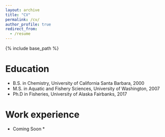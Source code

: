 ```yaml
---
layout: archive
title: "CV"
permalink: /cv/
author_profile: true
redirect_from:
  - /resume
---
```


{% include base_path %}

Education
======
* B.S. in Chemistry, University of California Santa Barbara, 2000
* M.S. in Aquatic and Fishery Sciences, University of Washington, 2007
* Ph.D in Fisheries, University of Alaska Fairbanks, 2017

Work experience
======
* Coming Soon *
